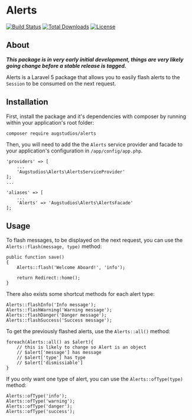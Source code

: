 # Alerts

[![Build Status](https://travis-ci.org/augstudios/alerts.svg?branch=master)](https://travis-ci.org/augstudios/alerts)
[![Total Downloads](https://poser.pugx.org/augstudios/alerts/downloads.svg)](https://packagist.org/packages/augstudios/alerts)
[![License](https://poser.pugx.org/augstudios/alerts/license.svg)](https://packagist.org/packages/augstudios/alerts)

## About
_**This package is in very early initial development, things are very likely going change before a stable release is tagged.**_

Alerts is a Laravel 5 package that allows you to easily flash alerts to the `Session` to be consumed on the next request. 

## Installation

First, install the package and it's dependencies with composer by running within your application's root folder:

	composer require augstudios/alerts
	
Then, you will need to add the the `Alerts` service provider and facade to your application's configuration in `/app/config/app.php`.

	'providers' => [
	    ...
	    'Augstudios\Alerts\AlertsServiceProvider'
	];
	...
	
	'aliases' => [
		...
	    'Alerts' => 'Augstudios\Alerts\AlertsFacade'
	];

## Usage

To flash messages, to be displayed on the next request, you can use the `Alerts::flash(message, type)` method:

	public function save()
	{
	    Alerts::flash('Welcome Aboard!', 'info');

	    return Redirect::home();
	}

There also exists some shortcut methods for each alert type:

    Alerts::flashInfo('Info message');
    Alerts::flashWarning('Warning message');
    Alerts::flashDanger('Danger message');
    Alerts::flashSuccess('Success message');
    
To get the previously flashed alerts, use the `Alerts::all()` method:

	foreach(Alerts::all() as $alert){
		// this is likely to change so Alert is an object
		// $alert['message'] has message
		// $alert['type'] has type
		// $alert['dismissiable']
	}    
	
If you only want one type of alert, you can use the `Alerts::ofType(type)` method:
	
	Alerts::ofType('info');
	Alerts::ofType('warning');
	Alerts::ofType('danger');
	Alerts::ofType('success');
